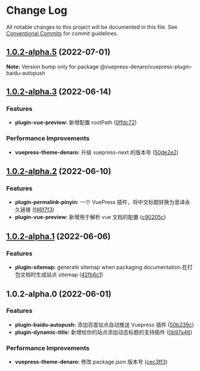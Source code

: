 # Change Log

All notable changes to this project will be documented in this file.
See [Conventional Commits](https://conventionalcommits.org) for commit guidelines.

## [1.0.2-alpha.5](https://github.com/denaro-org/vuepress-theme-denaro/compare/v1.0.2-alpha.4...v1.0.2-alpha.5) (2022-07-01)

**Note:** Version bump only for package @vuepress-denaro/vuepress-plugin-baidu-autopush





## [1.0.2-alpha.3](https://github.com/denaro-org/vuepress-theme-denaro/compare/v1.0.2-alpha.2...v1.0.2-alpha.3) (2022-06-14)


### Features

* **plugin-vue-preview:** 新增配置 rootPath ([0ffdc72](https://github.com/denaro-org/vuepress-theme-denaro/commit/0ffdc72230953c3908bd4b09c4fd1bee20b414f8))


### Performance Improvements

* **vuepress-theme-denaro:** 升级 vuepress-next 的版本号 ([50de2e2](https://github.com/denaro-org/vuepress-theme-denaro/commit/50de2e2a8d4c93db5b9d865bd4d334a54d4d3991))





## [1.0.2-alpha.2](https://github.com/denaro-org/vuepress-theme-denaro/compare/v1.0.2-alpha.1...v1.0.2-alpha.2) (2022-06-10)


### Features

* **plugin-permalink-pinyin:** 一个 VuePress 插件，将中文标题转换为音译永久链接 ([f46f7f3](https://github.com/denaro-org/vuepress-theme-denaro/commit/f46f7f308d441937c3486b633b8fa08b9c905d34))
* **plugin-vue-preview:** 新增用于解析 vue 文档的配置 ([c90205c](https://github.com/denaro-org/vuepress-theme-denaro/commit/c90205c1bd0ab1223236fd64ac08c94298b4346f))





## [1.0.2-alpha.1](https://github.com/denaro-org/vuepress-theme-denaro/compare/v1.0.2-alpha.0...v1.0.2-alpha.1) (2022-06-06)


### Features

* **plugin-sitemap:** generate sitemap when packaging documentation.在打包文档时生成站点 sitemap ([42fb6c1](https://github.com/denaro-org/vuepress-theme-denaro/commit/42fb6c1979d76196cd97a8b0dd067007b49692bd))





## 1.0.2-alpha.0 (2022-06-01)


### Features

* **plugin-baidu-autopush:** 添加百度站点自动推送 Vuepress 插件 ([50b239c](https://github.com/denaro-org/vuepress-theme-denaro/commit/50b239ceac03a63bca02201393b1a1e8f5e8bdd1))
* **plugin-dynamic-title:** 新增给你的站点添加动态标题的支持插件 ([0b97a46](https://github.com/denaro-org/vuepress-theme-denaro/commit/0b97a46a0721b75ef4875e2b86aa8e49e345d69d))


### Performance Improvements

* **vuepress-theme-denaro:** 修改 package.json 版本号 ([cec3ff3](https://github.com/denaro-org/vuepress-theme-denaro/commit/cec3ff3d17d28c23fcbb22dc0cdbbabf7e7701f0))
